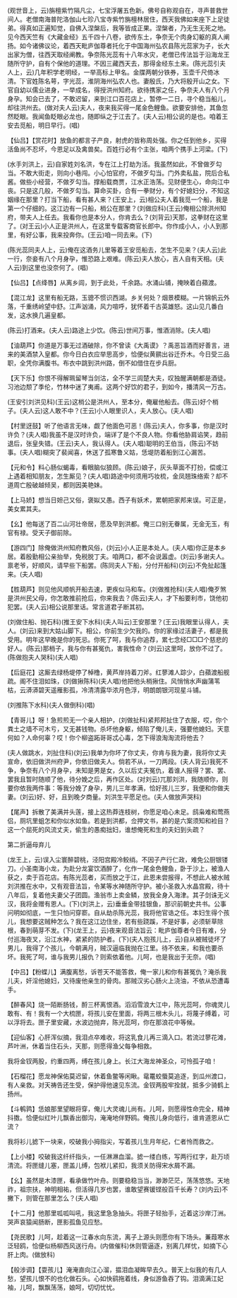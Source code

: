 <!-- { "loadSidebar": true } -->
(观世音上，云)旃檀紫竹隔凡尘，七宝浮屠五色新。佛号自称观自在，寻声普救世间人。老僧南海普陀洛伽山七珍八宝寺紫竹旃檀林居住，西天我佛如来座下上足徒弟。得真如正遍知觉，自佛入涅槃后，我等皆成正果。涅槃者，乃无生无死之地。见今西天竺有《大藏金经》五千四十八卷，欲传东土，争奈无个肉身幻躯的真人阐扬。如今诸佛议论，着西天毗庐伽尊者托化于中国海州弘农县陈光蕊家为子，长大出家为僧，往西天取经阐教。争奈陈光蕊有十八年水灾，老僧已传法旨于沿海龙王随所守护，自有个保他的道理。不因三藏西天去，那得金经东土来。(陈光蕊引夫人上，云)几年积学老明经，一举高标上甲名。金牒两朝分铁券，玉壶千尺倚冰清。下官姓陈名萼，字光蕊，淮阴海州弘农人也。妻殷氏，乃大将殷开山之女。下官自幼以儒业进身，一举成名，得授洪州知府。欲待携家之任，争奈夫人有八个月身孕。知会已去了，不敢迟留，来到江口百花店上，暂停一二日，寻个稳当船儿，却往洪州去。(做对夫人云)夫人，夜来我买得一尾金色鲤鱼。欲要安排他，其鱼忽然眨眼。我闻鱼眨眼必龙也，随即纵之于江去了。(夫人云)相公说的是也。咱着王安去觅船，明日早行。(唱)

【仙吕】【赏花时】放鱼的都言子产良，射虎的皆称周处强。你之任到他乡，买得活鱼尚不忍坏，今恩足以及禽兽矣。百姓行必有个主张，咱两个携手上河梁。(下)

(水手刘洪上，云)自家姓刘名洪，专在江上打劫为活。我虽然如此，不曾做歹勾当。不敢大街走，则向小巷闯。小心怕官府，不做歹勾当。门外卖私盐，院后合私酱。做些小经营，不做歹勾当。撑船载商贾，江水正浩荡。见财便生心，命向江中丧。只是这几般，不做歹勾当。算命买卦，合有一拳财分，有个好媳妇分，不知这姻缘在那里？打当下船，看有甚人来？(王安上，云)相公夫人着我觅一个船，我是第一个仔细的。这江边有一只船，梢公在那里？(刘做应科)(王云)俺相公除洪州知府，带夫人上任去。我看你也是本分人，你肯去么？(刘背云)天那，这拳财在这里了。(对王云)小人正是洪州人，在这里专载客商官长郎中。你作成小人，小人到那里，有好公事，我来投奔你。(王云)咱一同去来。(下)

(陈光蕊同夫人上，云)俺在这酒务儿里等着王安觅船去，怎生不见来？(夫人云)此一行，奈妾有八个月身孕，惟恐路上艰难。(陈云)夫人放心，吉人自有天相。(夫人云)到这里也没奈何了。(唱)

【仙吕】【点绛唇】从离乡闾，到于此处，千余路。水涌山铺，掩映着白蘋渡。

【混江龙】这里有船无路，玉骢不惯识西湖。乡关何处？烟景模糊。一片锦帆云外落，千重绣岭望中舒。江声汹涌，风力喧呼，犹怀着千古英雄怒。这山见几番白发，这水换几遍皇都。

(陈云)打酒来。(夫人云)路途上少饮。(陈云)世间万事，惟酒消除。(夫人唱)

【油葫芦】你道是万事无过酒破除，你不曾读《大禹谟》？禹恶旨酒而好善言，进来的美酒禁入皇都。你今日白衣应举思高步，恰便似黄鹂出谷迁乔木。今日受三品职，全凭你满腹书。布衣中跳到洪州路，倒不如借住在步兵厨。

【天下乐】你恨不得解珮留琴当剑沽，全不学三闾楚大夫，叹独醒满朝都是酒徒。习池边颓了季伦，竹林中迷了夷甫。这两个好饮的君子，到如今，播清风一万古。

(王安引刘洪见科)(王云)这梢公是洪州人，至本分，俺雇他船去。(陈云)好个梢子。(夫人云)这人敢不中？(王云)小人眼里识人，夫人放心。(夫人唱)

【村里迓鼓】听了他语言无味，觑了他面色可恶！(陈云)夫人，你多事，你是汉时许负？(夫人唱)我虽不是汉时许负，端详了是个不良人物。你看他胁肩谄笑，趋前退后，张皇失错。(王云)夫人，我认得人。(夫人唱)聪明的王伯当，(陈云)不妨事。(夫人唱)糊突了裴闻喜，休送了孤寒鲁义姑，恁堤防着船到江心漏苦。

【元和令】料心肠似蝎毒，看眼脑似狼顾。(陈云)娘子，灰头草面不打扮，偿或江上遇着相知朋友，怎生厮见？(夫人唱)路途中何须用巧妆梳，金凤翘珠络索？却不道周亡殷破越倾吴，都则因美艳妹。

【上马娇】想当日妲己又俗，褒姒又愚。西子有妖术，累朝把家邦来误。可正是，美女累其夫。

【幺】他每送了百二山河壮帝居，愿及早到洪都。俺三口别无眷属，无金无玉，有官有禄。受天子御前除。

【游四门】除俺做洪州知府教风俗，(刘云)小人正是本处人。(夫人唱)你正是本乡居。着殷勤相公亲抬举，免税脱丁夫。咱两口，都不会说嚣虚。(刘云)多谢夫人。禀老爷，好顺风，请早些下船罢。(陈同夫人下船，分付开船科)(刘云)不免扯起篷来。(夫人唱)

【胜葫芦】则见他风顺帆开船去速，更疾似马和车。(刘做推抢科)(夫人唱)俺歹煞是洪州民父母，你怎敢推前抢后，你来我去？(陈云)夫人，才下船要利市，饶他初犯罢。(夫人云)相公说那里话。常言道君子断其初。

(刘做住船、抛石科)(推王安下水科)(夫人叫云)王安那里？(王云)我眼里认得人，夫人。(刘云)来到大姑山脚下。相公，你前生少欠我的。你的家缘过活妻子，都是我受用。明年这早晚是你的死忌。你死了呵，我与你追荐，累七念经□□□个慈悲的好人。(陈云)那梢子，我与你有甚冤仇，害我性命？(刘云)这里呵，放你不过了。(陈做抱夫人哭科)(夫人唱)

【后庭花】这厮去绿杨堤停了棹橹，黄芦岸持着刀斧。红蓼滩人踪少，白蘋渡船舰疏。阁不住泪如珠，(刘做揪陈科)(夫人唱)他把他头梢揪住。风悄悄水声幽蒲苇枯，云漭漭碧天遥雁影孤，冷清清露华浓月色浮，明朗朗银河现星斗铺。

(刘推陈下水科)(夫人做倒科)(唱)

【青哥儿】呀！急煎煎无一个亲人相护，(刘做扯科)紧邦邦扯住了衣服，哎，你个粪土之墙不可木亏，又无甚钱物。杀坏他身躯，倾陷了俺儿夫，强要他媳妇。天意何如？人命何辜？哎！你个柳盗跖哥哥忒心毒，怎下得浪淘淘流将他去？

(夫人做跳水，刘扯住科)(刘云)我单为你坏了你丈夫，你肯与我为妻，我将你丈夫宣命，依旧做洪州府尹，你依旧做夫人。倘若不从，一刀两段。(夫人背云)我死不争，争奈有八个月身孕，未知是男是女，久以后丈夫冤仇，着谁人报得？罢、罢、罢我且暂时随顺了他，待分娩之后，再作区处。(对刘云)兀那刘洪，我随顺你，则要你依我两件事：等我分娩了身孕，男儿三年孝满，恰好孩儿三岁，我便和你做夫妻。(刘云)好、好，且到晚夕商量。刘洪生平愿足也。(夫人做放声哭科)

【尾声】拆散了美满并头莲，接上这热莽连枝树，你愿足咱心未足。鸱枭难和莺燕侣，厕坑里蛆怎和你似水如鱼。若是到洪都，佥押文书，甚的是六案须知和裣目？这一个屈死的风流丈夫，偷生的愚痴拙妇，谁想俺死和生的夫妇到头疏？

第二折逼母弃儿

(龙王上，云)误入尘寰醉碧桃，泾阳宫殿冷鲛绡。不因子产行仁政，难免公厨银镂刀。小圣南海小龙，为赴分龙宴饮酒醉了，化作一尾金色鲤鱼，卧于沙上，被渔人获之，卖于百花店。有陈光蕊者，买而放之于江，此恩未尝报得，不想此人被水贼刘洪推在水中，又有观音法旨，令某等水神随所守护。被小圣救入水晶宫殿，待十八年后，复着他夫妻父子团圆。渔翁市上卖金鳞，放我全身入海津。其子剑诛无义汉，我将金赠有恩人。(下)(刘洪上，云)垂垂金带挂银鱼，那识前朝史共书。公事问明如彻底，一生只怕问穿窬。自从劫杀陈光蕊，我将他官诰之任。本妇生得个孩儿，我想要这贼种怎么？我在这江边住坐，若有些跷蹊，不是好事，必须斩草除根，春到萌芽不发。(下)(龙王上，云)夜来观音法旨云：毗庐伽尊者今日有难，分付巡海夜叉，沿江水神，紧紧的防护者。(下)(夫人抱孩儿上，云)自从被贼徒坏了男儿，我得了个孩儿，今朝满月，贼汉逼临我抛在江里。待不依来，和我也要杀坏。我死了呵，谁与我男儿报仇？则索依着他。儿呵，也是我出于无奈。(唱)

【中吕】【粉蝶儿】满腹离愁，诉苍天不能答救，俺一家儿和你有甚冤仇？淹杀我儿夫，奸淫他媳妇，又待废他亲生的骨肉。那贼汉劣心肠火上浇油，不依从恐遭毒手。

【醉春风】烧一陌断肠钱，酹三杯离恨酒。滔滔雪浪大江中，陈光蕊呵，你魂灵儿敢有、有！我有一个大梳匣，将孩儿安在里面，将两三根木头儿，将蔑子缚着，可以浮将去。匣子里安藏，水波边抛弃，陈光蕊呵，你在那浪花中等候。

【迎仙客】心肝浑似摘，我泪点卒难收，将这乳食儿再三滴入口。若流过蓼花滩，芦叶洲，休着当住石头，天那，则愿得渔父每争相救。

我将金钗两股，约重四两，缚在孩儿身上。长江大海龙神圣众，可怜孤子咱！

【石榴花】愿龙神保佑莫迟留，休着鱼鳖等闲瞅。鼋鼍蛟蜃莫追逐，到瓜州渡口，有人亲救。对天祷告还生受，保护得他速见东流。金钗两股牢拴就，抵多少骑鹤上扬州。

【斗鹌鹑】恁娘那里望眼将穿，俺儿大灵魂儿尚有。儿呵，则愿得性命完全，精神抖擞。恰便似红叶儿飘香出御沟，淹淹地伴野鸥。俺孩儿身向低行，谁肯道恩从亡流？

我将衫儿摅下一块来，咬破我小拇指尖，写着孩儿生月年纪，仁者怜而救之。

【上小楼】咬破我这纤纤指头，一任淋淋血溜。摅一缕白练，写两行红字，赴万顷清流。将匣缝儿塞，匣盖儿缚，包袱儿紧扣，我须关防得宋水屑不漏。

【幺】虽然是木漆匣，看承做竹叶舟。则要稳稳当当，渺渺茫茫，荡荡悠悠。天地祚，祖宗扶，神明相祐，但活得几岁也罢，谁敢望赛锾铿般百千长寿？(刘内云)不撇下，则管在那里怎么？(夫人唱)

【十二月】他那里呱呱叫吼，我这里急急抽头。将匣子轻抬手，近着这沙岸汀洲。哭声哀猿闻肠断，匣影孤鱼见应愁。

【尧民歌】儿呵，趁着这一江春水向东流，离子上源头则愿你有下场头。蒹葭寒水泛轻鸥，恰便似杨柳西风送行舟。(内做催科)休则管逼逐，别离几样忧，如摘下心肝上肉。(做放科)

【般涉调】【耍孩儿】淹淹直向江心溜，揾泪血凝眸早去久。普天上似我的有几人愁，望孩儿恨不的也化做石头。心如快鹞拖着线，身似游鱼吞了钩。泪滴满江妃袖，儿呵，飘飘荡荡，娘呵，切切忧忧。

